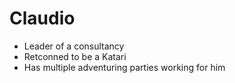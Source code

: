 # Claudio
- Leader of a consultancy
- Retconned to be a Katari
- Has multiple adventuring parties working for him